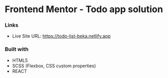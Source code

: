 # Frontend Mentor - Todo app solution

### Links

- Live Site URL: https://todo-list-beka.netlify.app

### Built with

- HTML5
- SCSS (Flexbox, CSS custom properties)
- REACT
